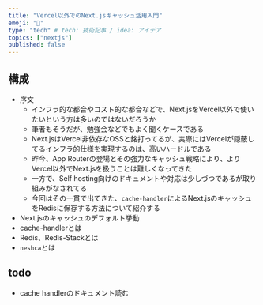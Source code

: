 ```yaml
---
title: "Vercel以外でのNext.jsキャッシュ活用入門"
emoji: "💸"
type: "tech" # tech: 技術記事 / idea: アイデア
topics: ["nextjs"]
published: false
---
```


## 構成

- 序文
  - インフラ的な都合やコスト的な都合などで、Next.jsをVercel以外で使いたいという方は多いのではないだろうか
  - 筆者もそうだが、勉強会などでもよく聞くケースである
  - Next.jsはVercel非依存なOSSと銘打ってるが、実際にはVercelが隠蔽してるインフラ的仕様を実現するのは、高いハードルである
  - 昨今、App Routerの登場とその強力なキャッシュ戦略により、よりVercel以外でNext.jsを扱うことは難しくなってきた
  - 一方で、Self hosting向けのドキュメントや対応は少しづつであるが取り組みがなされてる
  - 今回はその一貫で出てきた、`cache-handler`によるNext.jsのキャッシュをRedisに保存する方法について紹介する
- Next.jsのキャッシュのデフォルト挙動
- cache-handlerとは
- Redis、Redis-Stackとは
- `neshca`とは

## todo

- cache handlerのドキュメント読む
